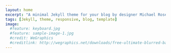 ```yaml
---
layout: home
excerpt: "A minimal Jekyll theme for your blog by designer Michael Rose."
tags: [Jekyll, theme, responsive, blog, template]
image:
  #feature: keyboard.jpg
  #feature: sample-image-1.jpg
  #credit: WeGraphics
  #creditlink: http://wegraphics.net/downloads/free-ultimate-blurred-background-pack/
---
```

